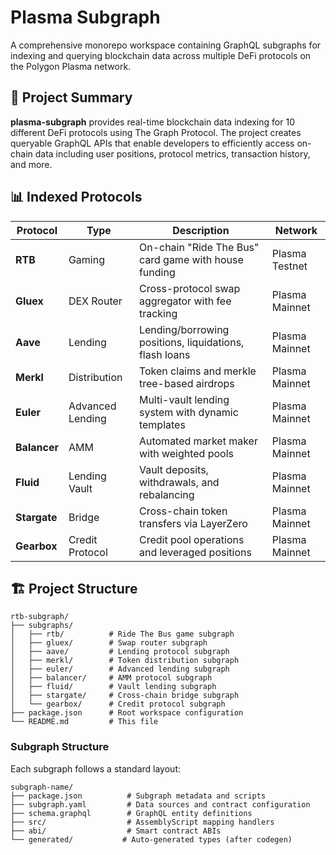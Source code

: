 # Plasma Subgraph

A comprehensive monorepo workspace containing GraphQL subgraphs for indexing and querying blockchain data across multiple DeFi protocols on the Polygon Plasma network.

## 🎯 Project Summary

**plasma-subgraph** provides real-time blockchain data indexing for 10 different DeFi protocols using The Graph Protocol. The project creates queryable GraphQL APIs that enable developers to efficiently access on-chain data including user positions, protocol metrics, transaction history, and more.


## 📊 Indexed Protocols

| Protocol | Type | Description | Network |
|----------|------|-------------|---------|
| **RTB** | Gaming | On-chain "Ride The Bus" card game with house funding | Plasma Testnet |
| **Gluex** | DEX Router | Cross-protocol swap aggregator with fee tracking | Plasma Mainnet |
| **Aave** | Lending | Lending/borrowing positions, liquidations, flash loans | Plasma Mainnet |
| **Merkl** | Distribution | Token claims and merkle tree-based airdrops | Plasma Mainnet |
| **Euler** | Advanced Lending | Multi-vault lending system with dynamic templates | Plasma Mainnet |
| **Balancer** | AMM | Automated market maker with weighted pools | Plasma Mainnet |
| **Fluid** | Lending Vault | Vault deposits, withdrawals, and rebalancing | Plasma Mainnet |
| **Stargate** | Bridge | Cross-chain token transfers via LayerZero | Plasma Mainnet |
| **Gearbox** | Credit Protocol | Credit pool operations and leveraged positions | Plasma Mainnet |

## 🏗️ Project Structure

```
rtb-subgraph/
├── subgraphs/
│   ├── rtb/          # Ride The Bus game subgraph
│   ├── gluex/        # Swap router subgraph
│   ├── aave/         # Lending protocol subgraph
│   ├── merkl/        # Token distribution subgraph
│   ├── euler/        # Advanced lending subgraph
│   ├── balancer/     # AMM protocol subgraph
│   ├── fluid/        # Vault lending subgraph
│   ├── stargate/     # Cross-chain bridge subgraph
│   └── gearbox/      # Credit protocol subgraph
├── package.json      # Root workspace configuration
└── README.md         # This file
```

### Subgraph Structure
Each subgraph follows a standard layout:
```
subgraph-name/
├── package.json          # Subgraph metadata and scripts
├── subgraph.yaml         # Data sources and contract configuration
├── schema.graphql        # GraphQL entity definitions
├── src/                  # AssemblyScript mapping handlers
├── abi/                  # Smart contract ABIs
└── generated/           # Auto-generated types (after codegen)
```
